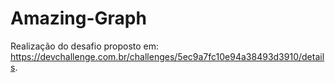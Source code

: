 # Amazing-Graph

Realização do desafio proposto em: https://devchallenge.com.br/challenges/5ec9a7fc10e94a38493d3910/details.
